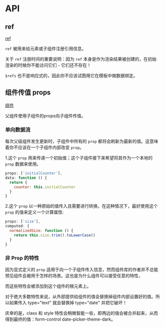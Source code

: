 # API

## ref

[ref](https://cn.vuejs.org/v2/api/#ref)

`ref` 被用来给元素或子组件注册引用信息。

关于 `ref` 注册时间的重要说明：因为 `ref` 本身是作为渲染结果被创建的，在初始渲染的时候你不能访问它们 - 它们还不存在！

`$refs` 也不是响应式的，因此你不应该试图用它在模板中做数据绑定。

## 组件传值 props

[组件](https://cn.vuejs.org/v2/guide/components-props.html)

父组件使用子组件的props向子组件传值。

### 单向数据流

每次父级组件发生更新时，子组件中所有的 `prop` 都将会刷新为最新的值。这意味着你不应该在一个子组件内部改变 `prop`。

1.这个 `prop` 用来传递一个初始值；这个子组件接下来希望将其作为一个本地的 `prop` 数据来使用。

```javascript
props: ['initialCounter'],
data: function () {
  return {
    counter: this.initialCounter
  }
}
```

2.这个 `prop` 以一种原始的值传入且需要进行转换。在这种情况下，最好使用这个 `prop` 的值来定义一个计算属性:

```javascript
props: ['size'],
computed: {
  normalizedSize: function () {
    return this.size.trim().toLowerCase()
  }
}
```

### 非 Prop 的特性

因为显式定义的 `prop` 适用于向一个子组件传入信息，然而组件库的作者并不总能预见组件会被用于怎样的场景。这也是为什么组件可以接受任意的特性，

而这些特性会被添加到这个组件的根元素上。

对于绝大多数特性来说，从外部提供给组件的值会替换掉组件内部设置好的值。所以如果传入 type="text" 就会替换掉 type="date" 并把它破坏！

庆幸的是，class 和 style 特性会稍微智能一些，即两边的值会被合并起来，从而得到最终的值：form-control date-picker-theme-dark。

